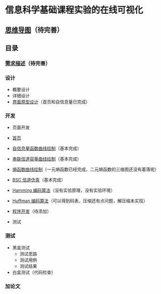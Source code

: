 # 信息科学基础课程实验的在线可视化

## [思维导图](http://naotu.baidu.com/file/7667feee318877391441f9ae4ed2da8e?token=f41be2c1ea8a7b1c)（待完善）

## 目录

### [需求描述](requirement.md)（待完善）

### 设计
- 概要设计
- 详细设计
- [界面原型设计](https://modao.cc/app/zvWIKW991DVRsUtEj29d2Wb6KVA26jL)（首页和自信息量已完成）

### 开发
- 页面开发
 - [首页](https://liujinmenghaoren.github.io/info-theory-lab/home.html)
 
 - [自信息量函数曲线绘制](https://liujinmenghaoren.github.io/info-theory-lab/selfINfo.html)（基本完成）
 
 - [串联信道容量曲线绘制](https://liujinmenghaoren.github.io/info-theory-lab/SeriesChannel.html)（基本完成）
 
 - [熵函数曲线绘制](https://liujinmenghaoren.github.io/info-theory-lab/entropy.html)（一元熵函数已经完成，二元熵函数的三维图还没有着落呢）
 
 - [BSC 信道仿真](https://liujinmenghaoren.github.io/info-theory-lab/BSC.html)（基本完成）
 
 - [Hamming 编码算法](https://liujinmenghaoren.github.io/info-theory-lab/Hamming.html)（没有实验原理，没有实验环境）
 
 - [Huffman 编码算法](https://liujinmenghaoren.github.io/info-theory-lab/Huffman.html)（可以得到码表，压缩还有点问题，解压缩未实现）
 
- [程序开发]()（待添加）
 - 测试

### 测试
- 黑盒测试
  - 测试思路
  - 测试用例
  - 测试结果
- 白盒测试（代码检查）

### 加论文